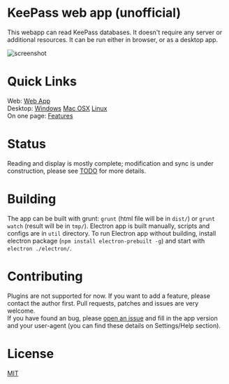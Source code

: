 # KeePass web app (unofficial)

This webapp can read KeePass databases. It doesn't require any server or additional resources.
It can be run either in browser, or as a desktop app. 

![screenshot](https://antelle.github.io/keeweb/screenshot2x.png)

# Quick Links

Web: [Web App](https://antelle.github.io/keeweb/)  
Desktop: [Windows](https://github.com/antelle/keeweb/releases/download/v0.0.1/KeeWeb.win32.exe)
[Mac OSX](https://github.com/antelle/keeweb/releases/download/v0.0.1/KeeWeb.mac.dmg)
[Linux](https://github.com/antelle/keeweb/releases/download/v0.0.1/KeeWeb.linux.x64.zip)  
On one page: [Features](http://antelle.github.io/keeweb/features.html)  

# Status

Reading and display is mostly complete; modification and sync is under construction, please see [TODO](TODO.md) for more details.

# Building

The app can be built with grunt: `grunt` (html file will be in `dist/`) or `grunt watch` (result will be in `tmp/`).
Electron app is built manually, scripts and configs are in `util` directory.
To run Electron app without building, install electron package (`npm install electron-prebuilt -g`) and start with `electron ./electron/`.

# Contributing

Plugins are not supported for now. If you want to add a feature, please contact the author first. Pull requests, patches and issues are very welcome.  
If you have found an bug, please [open an issue](https://github.com/antelle/keeweb/issues/new) and fill in the app version and your user-agent 
(you can find these details on Settings/Help section).

# License

[MIT](https://github.com/antelle/keeweb/blob/master/MIT-LICENSE.txt)

